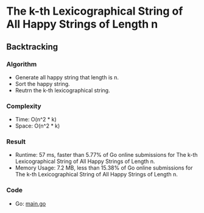 # The k-th Lexicographical String of All Happy Strings of Length n



## Backtracking



### Algorithm

- Generate all happy string that length is n.
- Sort the happy string.
- Reutrn the k-th lexicographical string.


### Complexity

- Time: O(n^2 * k)
- Space: O(n^2 * k)


### Result

- Runtime: 57 ms, faster than 5.77% of Go online submissions for The k-th Lexicographical String of All Happy Strings of Length n.
- Memory Usage: 7.2 MB, less than 15.38% of Go online submissions for The k-th Lexicographical String of All Happy Strings of Length n.


### Code

- Go: [main.go](#maingo)